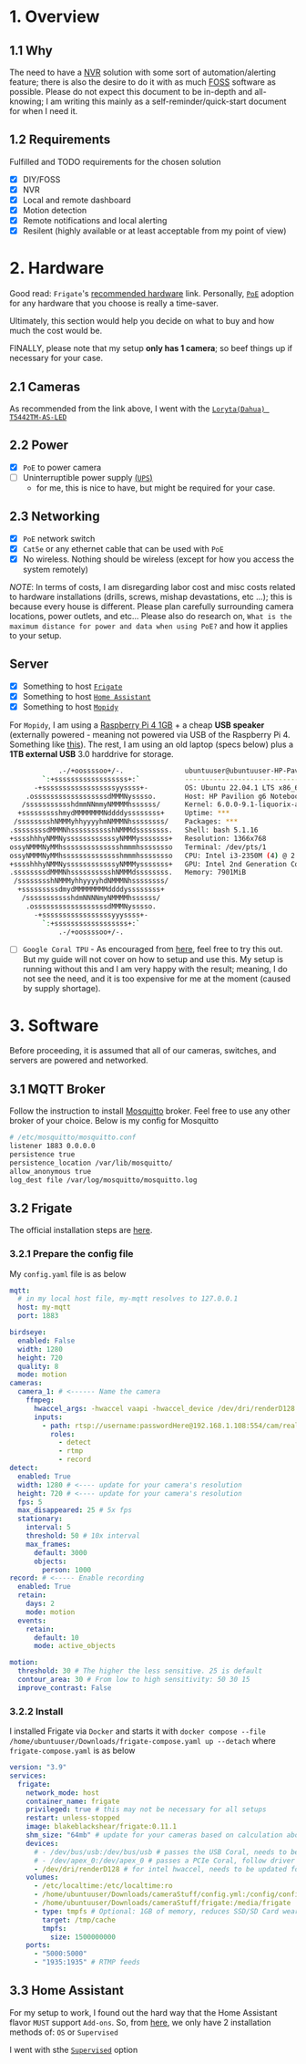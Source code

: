 # 1. Overview
## 1.1 Why
The need to have a [NVR](https://www.samsara.com/guides/nvr-camera-system/) solution with some sort of automation/alerting feature; there is also the desire to do it with as much [FOSS](https://itsfoss.com/what-is-foss/) software as possible. Please do not expect this document to be in-depth and all-knowing; I am writing this mainly as a self-reminder/quick-start document for when I need it.
## 1.2 Requirements
Fulfilled and TODO requirements for the chosen solution
* [x] DIY/FOSS
* [x] NVR
* [x] Local and remote dashboard
* [x] Motion detection
* [x] Remote notifications and local alerting
* [x] Resilent (highly available or at least acceptable from my point of view)
# 2. Hardware
Good read: `Frigate`'s [recommended hardware](https://docs.frigate.video/hardware) link. Personally, [`PoE`](https://www.samsara.com/guides/poe-security-camera/) adoption for any hardware that you choose is really a time-saver.

Ultimately, this section would help you decide on what to buy and how much the cost would be.

FINALLY, please note that my setup **only has 1 camera**; so beef things up if necessary for your case.
## 2.1 Cameras
As recommended from the link above, I went with the [`Loryta(Dahua) T5442TM-AS-LED`](https://amzn.to/3uFLtxB)
## 2.2 Power
* [x] `PoE` to power camera
* [ ] Uninterruptible power supply [(`UPS`)](https://en.wikipedia.org/wiki/Uninterruptible_power_supply)
  * for me, this is nice to have, but might be required for your case.
## 2.3 Networking
* [x] `PoE` network switch
* [x] `Cat5e` or any ethernet cable that can be used with `PoE`
* [x] No wireless. Nothing should be wireless (except for how you access the system remotely)

*NOTE*: In terms of costs, I am disregarding labor cost and misc costs related to hardware installations (drills, screws, mishap devastations, etc ...); this is because every house is different. Please plan carefully surrounding camera locations, power outlets, and etc... Please also do research on, `What is the maximum distance for power and data when using PoE?` and how it applies to your setup.
## Server
* [x] Something to host [`Frigate`](https://frigate.video/)
* [x] Something to host [`Home Assistant`](https://www.home-assistant.io/)
* [x] Something to host [`Mopidy`](https://mopidy.com/)

For `Mopidy`, I am using a [Raspberry Pi 4 1GB](https://www.canakit.com/raspberry-pi-4.html) + a cheap **USB speaker** (externally powered - meaning not powered via USB of the Raspberry Pi 4. Something like [this](https://www.amazon.com/Logitech-3-5mm-Compact-Laptop-Speakers/dp/B003CP0OT2)). The rest, I am using an old laptop (specs below) plus a **1TB external USB** 3.0 harddrive for storage.
```bash
            .-/+oossssoo+/-.               ubuntuuser@ubuntuuser-HP-Pavilion-g6-Notebook-PC
        `:+ssssssssssssssssss+:`           ------------------------------------------------
      -+ssssssssssssssssssyyssss+-         OS: Ubuntu 22.04.1 LTS x86_64
    .ossssssssssssssssssdMMMNysssso.       Host: HP Pavilion g6 Notebook PC
   /ssssssssssshdmmNNmmyNMMMMhssssss/      Kernel: 6.0.0-9.1-liquorix-amd64
  +ssssssssshmydMMMMMMMNddddyssssssss+     Uptime: ***
 /sssssssshNMMMyhhyyyyhmNMMMNhssssssss/    Packages: ***
.ssssssssdMMMNhsssssssssshNMMMdssssssss.   Shell: bash 5.1.16
+sssshhhyNMMNyssssssssssssyNMMMysssssss+   Resolution: 1366x768
ossyNMMMNyMMhsssssssssssssshmmmhssssssso   Terminal: /dev/pts/1
ossyNMMMNyMMhsssssssssssssshmmmhssssssso   CPU: Intel i3-2350M (4) @ 2.300GHz
+sssshhhyNMMNyssssssssssssyNMMMysssssss+   GPU: Intel 2nd Generation Core Processor Family
.ssssssssdMMMNhsssssssssshNMMMdssssssss.   Memory: 7901MiB
 /sssssssshNMMMyhhyyyyhdNMMMNhssssssss/
  +sssssssssdmydMMMMMMMMddddyssssssss+
   /ssssssssssshdmNNNNmyNMMMMhssssss/
    .ossssssssssssssssssdMMMNysssso.
      -+sssssssssssssssssyyyssss+-
        `:+ssssssssssssssssss+:`
            .-/+oossssoo+/-.
```
* [ ] `Google Coral TPU` - As encouraged from [here](https://docs.frigate.video/hardware/#google-coral-tpu), feel free to try this out. But my guide will not cover on how to setup and use this. My setup is running without this and I am very happy with the result; meaning, I do not see the need, and it is too expensive for me at the moment (caused by supply shortage).
# 3. Software
Before proceeding, it is assumed that all of our cameras, switches, and servers are powered and networked.
## 3.1 MQTT Broker
Follow the instruction to install [Mosquitto](https://mosquitto.org/download/) broker. Feel free to use any other broker of your choice. Below is my config for Mosquitto
```bash
# /etc/mosquitto/mosquitto.conf
listener 1883 0.0.0.0
persistence true
persistence_location /var/lib/mosquitto/
allow_anonymous true
log_dest file /var/log/mosquitto/mosquitto.log
```
## 3.2 Frigate
The official installation steps are [here](https://docs.frigate.video/installation).
### 3.2.1 Prepare the config file
My `config.yaml` file is as below
```yaml
mqtt:
  # in my local host file, my-mqtt resolves to 127.0.0.1
  host: my-mqtt
  port: 1883

birdseye:
  enabled: False
  width: 1280
  height: 720
  quality: 8
  mode: motion
cameras:
  camera_1: # <------ Name the camera
    ffmpeg:
      hwaccel_args: -hwaccel vaapi -hwaccel_device /dev/dri/renderD128 -hwaccel_output_format yuv420p
      inputs:
        - path: rtsp://username:passwordHere@192.168.1.108:554/cam/realmonitor?channel=1&subtype=00 # <----- Update for your camera. Try to google or your camera's documentation to know what the correct stream URL is.
          roles:
            - detect
            - rtmp
            - record
detect:
  enabled: True
  width: 1280 # <---- update for your camera's resolution
  height: 720 # <---- update for your camera's resolution
  fps: 5
  max_disappeared: 25 # 5x fps
  stationary:
    interval: 5
    threshold: 50 # 10x interval
    max_frames:
      default: 3000
      objects:
        person: 1000
record: # <----- Enable recording
  enabled: True
  retain:
    days: 2
    mode: motion
  events:
    retain:
      default: 10
      mode: active_objects

motion:
  threshold: 30 # The higher the less sensitive. 25 is default
  contour_area: 30 # From low to high sensitivity: 50 30 15
  improve_contrast: False
```
### 3.2.2 Install
I installed Frigate via `Docker` and starts it with `docker compose --file /home/ubuntuuser/Downloads/frigate-compose.yaml up --detach` where `frigate-compose.yaml` is as below
```yaml
version: "3.9"
services:
  frigate:
    network_mode: host
    container_name: frigate
    privileged: true # this may not be necessary for all setups
    restart: unless-stopped
    image: blakeblackshear/frigate:0.11.1
    shm_size: "64mb" # update for your cameras based on calculation above
    devices:
      # - /dev/bus/usb:/dev/bus/usb # passes the USB Coral, needs to be modified for other versions
      # - /dev/apex_0:/dev/apex_0 # passes a PCIe Coral, follow driver instructions here https://coral.ai/docs/m2/get-started/#2a-on-linux
      - /dev/dri/renderD128 # for intel hwaccel, needs to be updated for your hardware
    volumes:
      - /etc/localtime:/etc/localtime:ro
      - /home/ubuntuuser/Downloads/cameraStuff/config.yml:/config/config.yml:ro
      - /home/ubuntuuser/Downloads/cameraStuff/frigate:/media/frigate
      - type: tmpfs # Optional: 1GB of memory, reduces SSD/SD Card wear
        target: /tmp/cache
        tmpfs:
          size: 1500000000
    ports:
      - "5000:5000"
      - "1935:1935" # RTMP feeds
```
## 3.3 Home Assistant
For my setup to work, I found out the hard way that the Home Assistant flavor `MUST` support `Add-ons`. So, from [here](https://www.home-assistant.io/installation/#compare-installation-methods), we only have 2 installation methods of: `OS` or `Supervised`

I went with sthe [`Supervised`](https://www.home-assistant.io/installation/linux) option